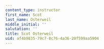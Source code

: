 ```yaml
---
content_type: instructor
first_name: Scot
last_name: Osterweil
middle_initial: ''
salutation: ''
title: Scot Osterweil
uid: af4b9835-79c7-8c76-4a36-20f599aa5904
---
```

